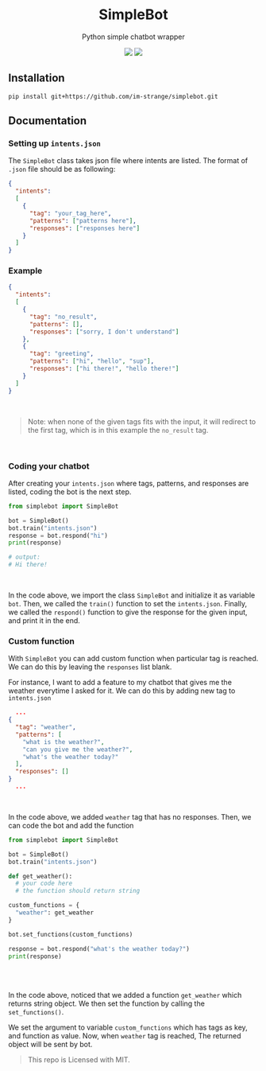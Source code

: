 <h1 align="center"> SimpleBot </h1>

<div align="center">
  <p> Python simple chatbot wrapper </p>
  <img src="https://img.shields.io/badge/License-MIT-blue?style=for-the-badge">
  <img src="https://img.shields.io/badge/SimpleBot-1.0.0-red?style=for-the-badge">
</div>
  
## Installation

```
pip install git+https://github.com/im-strange/simplebot.git
```

## Documentation
### Setting up `intents.json`

The `SimpleBot` class takes json file where intents are listed.
The format of `.json` file should be as following:

```json
{
  "intents":
  [
    {
      "tag": "your_tag_here",
      "patterns": ["patterns here"],
      "responses": ["responses here"]
    }
  ]
}
```

### Example

```json
{
  "intents":
  [
    {
      "tag": "no_result",
      "patterns": [],
      "responses": ["sorry, I don't understand"]
    },
    {
      "tag": "greeting",
      "patterns": ["hi", "hello", "sup"],
      "responses": ["hi there!", "hello there!"]
    }
  ]
}
```
<br>

> Note: when none of the given tags fits with the input, it will redirect to the first tag, which is in this example the `no_result` tag.
<br>

### Coding your chatbot

After creating your `intents.json` where tags, patterns, and responses
are listed, coding the bot is the next step.
<br>

```py
from simplebot import SimpleBot

bot = SimpleBot()
bot.train("intents.json")
response = bot.respond("hi")
print(response)

# output:
# Hi there!
```
<br>

In the code above, we import the class `SimpleBot` and initialize it as variable `bot`.
Then, we called the `train()` function to set the `intents.json`. Finally, we called the `respond()` function to give the response for the given
input, and print it in the end.
<br>

### Custom function

With `SimpleBot` you can add custom function when particular tag is reached.
We can do this by leaving the `responses` list blank.
<br>

For instance, I want to add a feature to my chatbot that gives me the weather everytime I asked for it.
We can do this by adding new tag to `intents.json`
<br>

```json
  ...
{
  "tag": "weather",
  "patterns": [
    "what is the weather?", 
    "can you give me the weather?",
    "what's the weather today?"
  ],
  "responses": []
}
  ...
```
<br>

In the code above, we added `weather` tag that has no responses.
Then, we can code the bot and add the function
<br>

```py
from simplebot import SimpleBot

bot = SimpleBot()
bot.train("intents.json")

def get_weather():
  # your code here
  # the function should return string

custom_functions = {
  "weather": get_weather
}

bot.set_functions(custom_functions)

response = bot.respond("what's the weather today?")
print(response)
``` 
<br><br>

In the code above, noticed that we added a function `get_weather` which returns string object. We then set the function by calling the `set_functions()`.
<br>

We set the argument to variable `custom_functions` which
has tags as key, and function as value. Now, when `weather` tag is reached,
The returned object will be sent by bot.
<br>

> This repo is Licensed with MIT.
